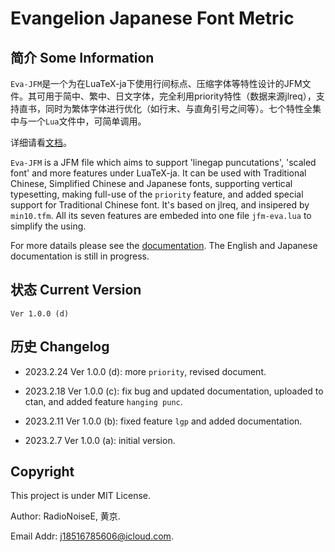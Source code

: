 # Evangelion Japanese Font Metric

## 简介  Some Information

`Eva-JFM`是一个为在LuaTeX-ja下使用行间标点、压缩字体等特性设计的JFM文件。其可用于简中、繁中、日文字体，完全利用priority特性（数据来源jlreq），支持直书，同时为繁体字体进行优化（如行末、与直角引号之间等）。七个特性全集中与一个`Lua`文件中，可简单调用。

详细请看[文档](Evangelion-doc.pdf)。

`Eva-JFM` is a JFM file which aims to support 'linegap puncutations', 'scaled font' and more features under LuaTeX-ja. It can be used with Traditional Chinese, Simplified Chinese and Japanese fonts, supporting vertical typesetting, making full-use of the `priority` feature, and added special support for Traditional Chinese font. It's based on jlreq, and insipered by `min10.tfm`. All its seven features are embeded into one file `jfm-eva.lua` to simplify the using.

For more datails please see the [documentation](Evagelion-doc.pdf). The English and Japanese documentation is still in progress.

## 状态 Current Version
`Ver 1.0.0 (d)`

## 历史 Changelog
- 2023.2.24 Ver 1.0.0 (d): more `priority`, revised document.

- 2023.2.18 Ver 1.0.0 (c): fix bug and updated documentation, uploaded to ctan, and added feature `hanging punc`.

- 2023.2.11 Ver 1.0.0 (b): fixed feature `lgp` and added documentation.

- 2023.2.7 Ver 1.0.0 (a): initial version.

## Copyright
This project is under MIT License.

Author: RadioNoiseE, 黄京.

Email Addr: j18516785606@icloud.com.
